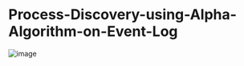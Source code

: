 # Process-Discovery-using-Alpha-Algorithm-on-Event-Log
![image](https://github.com/dkay7223/Process-Discovery-using-Alpha-Algorithm-on-Event-Log/assets/85828689/8543b8ed-20de-4579-abd0-0a3d599a4759)
